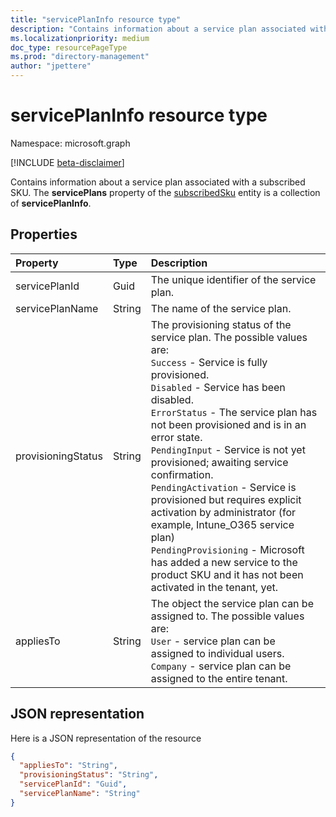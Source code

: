 ```yaml
---
title: "servicePlanInfo resource type"
description: "Contains information about a service plan associated with a subscribed SKU. The **servicePlans** property of the subscribedSku entity is a collection of **servicePlanInfo**."
ms.localizationpriority: medium
doc_type: resourcePageType
ms.prod: "directory-management"
author: "jpettere"
---
```


# servicePlanInfo resource type

Namespace: microsoft.graph

[!INCLUDE [beta-disclaimer](../../includes/beta-disclaimer.md)]

Contains information about a service plan associated with a subscribed SKU. The **servicePlans** property of the [subscribedSku](subscribedsku.md) entity is a collection of **servicePlanInfo**.


## Properties
| Property	   | Type	|Description|
|:---------------|:--------|:----------|
|servicePlanId|Guid|The unique identifier of the service plan.|
|servicePlanName|String|The name of the service plan.|
|provisioningStatus|String|The provisioning status of the service plan. The possible values are:<br/>`Success` - Service is fully provisioned.<br/>`Disabled` - Service has been disabled.<br/>`ErrorStatus` - The service plan has not been provisioned and is in an error state.<br/>`PendingInput` - Service is not yet provisioned; awaiting service confirmation.<br/>`PendingActivation` - Service is provisioned but requires explicit activation by administrator (for example, Intune_O365 service plan)<br/>`PendingProvisioning` - Microsoft has added a new service to the product SKU and it has not been activated in the tenant, yet.|
|appliesTo|String|The object the service plan can be assigned to. The possible values are:<br/>`User` - service plan can be assigned to individual users.<br/>`Company` - service plan can be assigned to the entire tenant.|

## JSON representation

Here is a JSON representation of the resource

<!-- {
  "blockType": "resource",
  "optionalProperties": [

  ],
  "@odata.type": "microsoft.graph.servicePlanInfo"
}-->

```json
{
  "appliesTo": "String",
  "provisioningStatus": "String",
  "servicePlanId": "Guid",
  "servicePlanName": "String"
}

```

<!-- uuid: 8fcb5dbc-d5aa-4681-8e31-b001d5168d79
2015-10-25 14:57:30 UTC -->
<!--
{
  "type": "#page.annotation",
  "description": "servicePlanInfo resource",
  "keywords": "",
  "section": "documentation",
  "tocPath": "",
  "suppressions": []
}
-->


